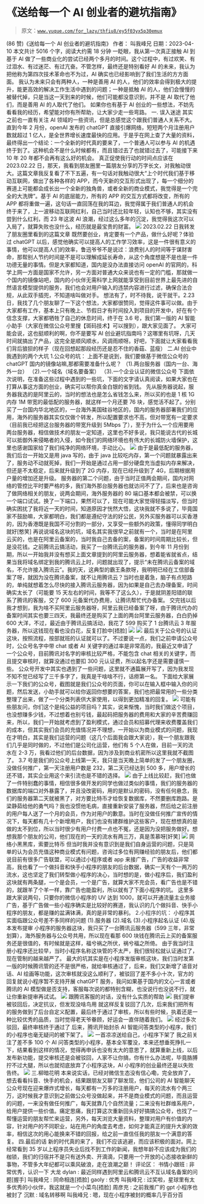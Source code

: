 # 《送给每一个 AI 创业者的避坑指南》

> 原文：[`www.yuque.com/for_lazy/thfiu8/ey5f03yx5p30emux`](https://www.yuque.com/for_lazy/thfiu8/ey5f03yx5p30emux)

<ne-h2 id="5474cb2f" data-lake-id="5474cb2f"><ne-heading-ext><ne-heading-anchor></ne-heading-anchor><ne-heading-fold></ne-heading-fold></ne-heading-ext><ne-heading-content><ne-text id="u6e98a4ae">(86 赞)《送给每一个 AI 创业者的避坑指南》</ne-text></ne-heading-content></ne-h2> <ne-p id="u236c3a88" data-lake-id="u236c3a88"><ne-text id="u680693f1">作者： 叫我峰兄</ne-text></ne-p> <ne-p id="ufa7e489c" data-lake-id="ufa7e489c"><ne-text id="u9adb5c38">日期：2023-04-10</ne-text></ne-p> <ne-p id="uc90ab085" data-lake-id="uc90ab085"><ne-text id="u9513f05f" ne-bold="true">本文共计 5016 个字，阅读大约需 18 分钟</ne-text></ne-p> <ne-p id="u35dcaa40" data-lake-id="u35dcaa40"><ne-text id="u8fdf1dff">一眨眼，我从第一次真正接触 AI 到基于 AI 做了一些商业化的尝试已经两个多月的时间。这个过程中，有过欢笑、有过泪水、有过迷茫、有过亢奋。不管怎样，最终还是特别看好 AI 的未来，我认为把他称为第四次技术革命也不为过，AI 确实也已经影响到了我们生活的方方面面。</ne-text></ne-p> <ne-p id="ua5e598b6" data-lake-id="ua5e598b6"><ne-text id="uc57cbd24">我认为未来只会有两种人，一种是善用 AI 的人，他们的效率会得到极大的提升，能更高效的解决工作生活中遇到的问题；一种是抵触 AI 的人，他们会慢慢的被替代掉，只是当这一天到来的时候，他们可能都没意识到，并不是 AI 取代了他们，而是善用 AI 的人取代了他们。</ne-text></ne-p> <ne-p id="uf93c729e" data-lake-id="uf93c729e"><ne-text id="u3300ee21">如果你也有基于 AI 创业的一些想法，不妨先看看我的经历，希望能对你有所帮助，让大家少走一些弯路。</ne-text></ne-p> <ne-h1 id="3c29a197" data-lake-id="3c29a197"><ne-heading-ext><ne-heading-anchor></ne-heading-anchor><ne-heading-fold></ne-heading-fold></ne-heading-ext><ne-heading-content><ne-text id="u763f2ce7" ne-bold="true">一. 误入迷途</ne-text></ne-heading-content></ne-h1> <ne-p id="u13f38ba0" data-lake-id="u13f38ba0"><ne-text id="u808e27d9">其实之前也一直有关注 AI 领域的一些资讯，但是总感觉这个跟我们普通人关系不大。直到今年 2 月份，openAI 发布的 chatGPT 直接引爆网络，短短两个月注册用户数就超过 1 亿人，是全世界增长速度最快的应用。于是乎在网上查了大量的资料，最终得出一个结论：一个全新的时代真的要来了，一个普通人可以参与 AI 的机遇终于到了。这种机会不是什么时候都有，而且错过去了也就错过去了，可能接下来 10 年 20 年都不会再有这么好的机会。</ne-text></ne-p> <ne-p id="ua7ddf1a8" data-lake-id="ua7ddf1a8"><ne-text id="u720f01a7">真正促使我行动的时间点应该在 2023.02.22 日，那天，我看到朋友圈里一篇朋友分享的万字长文，对我触动很大。这篇文章我反复看了不下五遍，有一句话对我触动很大“上个时代我们基于移动互联网，做出了各种各样的 APP，而今天新的交互形式出现了，每一个细分的赛道上可能都会成长出一个全新的独角兽，或者全新的商业模式，我觉得是一个完全的大洗牌”。基于 AI 的底层能力，所有的 APP 的交互方式都将改变，所有的 APP 都将重做一遍，这句话一直回荡在我的耳边，我觉得属于我们普通人的机会终于来了，上一波移动互联网红利，自己当时还比较年轻，认知也不够，其实没有尝到什么红利，而 23 年这波 AI 浪潮，经过这么多年的沉淀，我觉得我这次可以入局了，就算失败也没什么，经历就是最宝贵的财富。</ne-text></ne-p> <ne-p id="u8bae3550" data-lake-id="u8bae3550"><ne-card data-card-name="image" data-card-type="inline" id="RvamF" data-event-boundary="card">![](img/ff607615b9cb119c9235d9440c3d2654.png)</ne-card></ne-p> <ne-p id="udece5c62" data-lake-id="udece5c62"><ne-text id="u3d11c3bb">2023.02.22 日我转发了朋友圈里看到的这篇文章</ne-text></ne-p> <ne-p id="u26a9b4fa" data-lake-id="u26a9b4fa"><ne-text id="uab672ba7">既然要创业，肯定要有一个产品，做什么好呢？体验过 chatGPT 以后，感觉他确实可以提高人的工作学习效率，这是一件很有意义的事情，他可以提高人们的效率，鲁迅爷爷不是说过：浪费别人的时间等于谋财害命，那帮别人节约时间是不是可以理解成延长寿命，从这个角度想是不是也是一件功德无量的事情。但是大家都知道，国内是没办法直接访问 openAI 的官网的，科学上网一方面是国家不允许，另一方面对普通大众来说也有一定的门槛，那就做一个国内的镜像站吧，国内的小伙伴无需科学上网就能享受到目前世界上最先进的自然语言模型提供的服务，我们也会对用户输入的违禁内容进行过滤，确保合法合规，从此双手插兜，不知道啥叫做对手。</ne-text></ne-p> <ne-p id="ud94e7877" data-lake-id="ud94e7877"><ne-text id="u8a00e399">想法有了，时不待我，说干就干。2.23 日，我找了几个朋友聊了一下这个想法，大家都很赞同，觉得这件事可以做。由于大家都有工作，基本上只有晚上、节假日才有时间投入到项目的开发中，好在有个信念支撑，大家都牺牲了自己的休息时间，终于在 3.6 号，我们第一版的 AI 智能小助手（大家在微信公众号里搜【斑码技术】可以搜到），跟大家见面了。</ne-text></ne-p> <ne-p id="u71e750e5" data-lake-id="u71e750e5"><ne-text id="u97fb1eec">大家可能会说，这也挺顺利的啊，你不是要写 AI 创业避坑指南吗？这哪里有坑呀，几天时间就搞出了产品，这完全是顺风顺水，风调雨顺呀。好吧，下面就让大家看看我们背后狼狈的样子（现在回想起那段经历还是忍不住的香菇、蓝瘦）</ne-text></ne-p> <ne-h1 id="f2fe89ff" data-lake-id="f2fe89ff"><ne-heading-ext><ne-heading-anchor></ne-heading-anchor><ne-heading-fold></ne-heading-fold></ne-heading-ext><ne-heading-content><ne-text id="u72a222d5" ne-bold="true">二.AI 创业中我遇到的两个大坑</ne-text></ne-heading-content></ne-h1> <ne-h3 id="06191acd" data-lake-id="06191acd"><ne-heading-ext><ne-heading-anchor></ne-heading-anchor><ne-heading-fold></ne-heading-fold></ne-heading-ext><ne-heading-content><ne-text id="u66b0e537" ne-bold="true">1.公众号的坑：</ne-text></ne-heading-content></ne-h3> <ne-p id="u54ab08e7" data-lake-id="u54ab08e7"><ne-text id="u2896cff3">上面不是说到，我们要做基于微信公众号的 chatGPT 国内的镜像站嘛,那都需要准备什么呢？</ne-text></ne-p> <ne-p id="u99e26844" data-lake-id="u99e26844"><ne-text id="u5b804bf1">（1).两台服务器（国内一台、海外一台）</ne-text></ne-p> <ne-p id="ud7e932be" data-lake-id="ud7e932be"><ne-text id="u947e2c88">（2).一个域名（域名要备案）</ne-text></ne-p> <ne-p id="u6dce973d" data-lake-id="u6dce973d"><ne-text id="ubea115b0">（3).一个企业认证的微信公众号</ne-text></ne-p> <ne-p id="u98cfbfa7" data-lake-id="u98cfbfa7"><ne-text id="u76a520ba">下面依次说明，在准备这些过程中遇到的一些坑，下面的文字请认真阅读，如果大家也在打算从事这方面的创业，确实可以帮你真金白银的省到钱。</ne-text></ne-p> <ne-p id="ua69834a6" data-lake-id="ua69834a6"><ne-text id="u7318b9a0">先从服务器说起，服务器我选的是阿里云的，当时的想法也是怎么省钱怎么来，所以买的也是 1 核 1G 内存 1M 带宽的最低配的服务器，就这样一个月还要 76 块，感觉活不起了。分别买了一台国内华北地区的，一台海外美国硅谷地区的，国内的服务器部署我们的应用，海外的服务器其实仅仅做个转发，所以配置要求也不高，但对带宽有一定要求（目前我已经把这台服务器的带宽升级到 5Mbps 了），至于为什么一个应用要用两台服务器，相信做技术的朋友一定知道，这里也不好多说，我只能说古代的长城可以抵御外来侵略者的入侵，如今我们的网络环境也有伟大的长城防火墙保护，这里也感谢国家给了我们纯净的网络环境，手动比心。</ne-text></ne-p> <ne-p id="u5b0d5dfd" data-lake-id="u5b0d5dfd"><ne-card data-card-name="image" data-card-type="inline" id="nj6YV" data-event-boundary="card">![](img/babbda2f61b9fc659919c78293aa8d26.png)</ne-card></ne-p> <ne-p id="u7055c570" data-lake-id="u7055c570"><ne-text id="u79a15c77">由于是最低配的服务器，我们后台一开始又是用 java 写的，由于 java 比较吃内存，第一个问题就暴露出来了，服务动不动就死掉，我们一开始是通过占用一部分硬盘充当虚拟内存来解决，但还是不太稳定，后来就升级到了 2G 内存，现在已经升级到了 4G，后期根据用户量的增加还是升级。</ne-text></ne-p> <ne-p id="u7c74d26c" data-lake-id="u7c74d26c"><ne-text id="u754a7cfa">服务器的第二个问题，由于当时正值两会期间，国内对网络的管控比平时要严格的多，我们海外那台服务器也就访问不了了，后来也是咨询了做网络相关的朋友，说两会期间，海外服务器的 80 端口基本都会被禁，可以换一个端口试试。换了一下端口，果然可以了，现在可能大家觉得轻描淡写，但当时确实困扰了我将近一天的时间，知道原因才恍然大悟，这块我就不多说了，毕竟国家不鼓励嘛，大家都明白，我们都是遵纪守法的好公民，另外买服务器可以买香港的，因为香港既是我国不可分割的一部分，又享受一些额外的政策，懂得同学明白就好[憨笑]</ne-text></ne-p> <ne-p id="u2276f1ec" data-lake-id="u2276f1ec"><ne-text id="uf72d579d">再说说域名这块的坑，域名其实我很早之前就有一个，当时是在阿里云买的，也是在阿里云备案的，当时我自己去备的案，备案的时间周期比较长，但是没花钱。之前腾讯云搞活动，我买了一台腾讯云的服务器，到今年 11 月份到期，所以一开始我并没有想买上面文章提到的阿里云服务器，想着能省就省点，结果当我将域名绑定到我的腾讯云上时，问题就出现了，提示“未在腾讯云备案的域名，不允许接入腾讯云”。我的天，这典型的霸王条款呀，我明明已经在工信部备案了呀，就因为没在腾讯备案，就不让用腾讯云？当时也是着急，脑子有点短路的，单纯就想着怎么尽快的接入腾讯云服务器，因为如果是自己去办理备案，时间确实太长了（可能要 15 天左右的时间，我等不了这么久），于是就阴差阳错的联系了腾讯的客服，交了 600 元备案代办费用，让腾讯帮忙代办备案。</ne-text></ne-p> <ne-p id="u2c8b51c7" data-lake-id="u2c8b51c7"><ne-text id="udc61512b">交完钱以后我才想到，我为啥不买阿里云服务器呀，阿里云我已经备案了呀，由于腾讯代办的备案时间其实也要三四天，我最终还是购买了上面的两台阿里云服务器，白白扔掉 600 大洋，不过，最近由于腾讯云搞活动，我花了 599 购买了 1 台腾讯云 3 年服务器，所以这钱现在看也没白花，反复打脸中[捂脸]</ne-text></ne-p> <ne-p id="u6d400bd4" data-lake-id="u6d400bd4"><ne-card data-card-name="image" data-card-type="inline" id="WrD8c" data-event-boundary="card">![](img/d47b8776f72a0903eeb9019b236f1171.png)</ne-card></ne-p> <ne-p id="u5065f79f" data-lake-id="u5065f79f"><ne-card data-card-name="image" data-card-type="inline" id="kkErK" data-event-boundary="card">![](img/8cde2a8e8f32e024ee5ffba3c0856565.png)</ne-card></ne-p> <ne-p id="u1bd0b1cd" data-lake-id="u1bd0b1cd"><ne-text id="ud1b04894">最后关于公众号的认证这块，按照流程，按部就班的认证就可以了。不过要说一点，我们之前申请公众号时，公众号名字中带 chat 或者 AI 关键字的通过率是非常高的，我最近又申请了一个公众号，目前腾讯对名字的审核比较严格，不能包含 chat 相关的关键字，而且提交审核时，就算没通过也要扣 300 元认证费，所以起名字还是需要谨慎一些。</ne-text></ne-p> <ne-p id="u7877f8b5" data-lake-id="u7877f8b5"><ne-text id="ua05b854a">公众号开发中其实也遇到了一些问题，这里就不通篇展开写了，因为我发现不知不觉已经写了三千多字了，我真是干啥啥不行，话痨第一名。</ne-text></ne-p> <ne-p id="u161c8988" data-lake-id="u161c8988"><ne-text id="u811eb32a">下面给大家展示一下我们的公众号，截图就是我们公众号的页面，你可以在输入框中输入你的问题，然后发送，小助手就可以给你返回你想要的答案，我们也把最常用的一些分类整理了出来，做了一个分类列表供大家使用，以得到更加精准的回复。</ne-text></ne-p> <ne-p id="u7281d94d" data-lake-id="u7281d94d"><ne-card data-card-name="image" data-card-type="inline" id="p3n2N" data-event-boundary="card">![](img/13eef4b6290e345ecf08cba9c347de14.png)</ne-card></ne-p> <ne-p id="u354295fc" data-lake-id="u354295fc"><ne-text id="ueb8ca900">可能有些朋友问，你们这个是纯公益的项目吗？其实，说来惭愧，当时我们做这个项目，也没想赚多少钱，不过想着也别亏钱，最起码把服务器的费用和大家的辛苦费赚回来，所以，我们一开始就考虑到了盈利模式，通过会员和招募代理来收费覆盖我们的成本，但其实我们会员的充值情况并不理想，一开始以为商业模式的问题，我现在才明白，其实是我们运营的问题（这几个后面我会跟大家说），我一个朋友跟我们几乎是同时做的，不过他们是公司化运营，他们有 5 个人在做，目前一天的流水在 2-3 万，我看过他们的后台数据，因为涉及到商业机密所以这里我就不截图了。</ne-text></ne-p> <ne-p id="uf9bab811" data-lake-id="uf9bab811"><ne-text id="ub0a4d283">3.7 号是我们的公众号上线第一天，我只是当天晚上简单的发了一个朋友圈，没做任何推广，第一天注册用户数是 232，第二天已经达到 500 多，用户增长的还不错，其实企业用这个来引流也是不错的选择。</ne-text></ne-p> <ne-p id="u0fa98f96" data-lake-id="u0fa98f96"><ne-card data-card-name="image" data-card-type="inline" id="iSxHe" data-event-boundary="card">![](img/3b2a46fcfd760034c5db2f1722352e01.png)</ne-card></ne-p> <ne-p id="u232f2345" data-lake-id="u232f2345"><ne-text id="u10773ffa">由于上线比较赶，我们也做了一件特别蠢的事情，相信很多做开发的同学也做过类似的事情，我们的服务器的数据库的端口对外暴露了，并且没改密码，用的是默认的密码，没有任何悬念，我们的服务器第二天就被黑了，对方要比特币才给恢复数据库，不然要删库跑路。是梁静茹给他的勇气吗？我也没惯他毛病，直接重新安装了服务器，然后给之前注册的用户每人送了一个月的会员，作为对用户的歉意。当时在没做任何推广宣传的情况下，每天都有几十个新增用户，我们也没有建群维护这些客户，现在想想真的是做的太不到位，所以当时很少有用户付费一点也不冤，还是因为没把服务做好。想想我那个朋友的公司，他们现在的一天的流水有两三万，真是羡慕呀[奸笑]</ne-text></ne-p> <ne-p id="u8b45ce04" data-lake-id="u8b45ce04"><ne-card data-card-name="image" data-card-type="inline" id="BDYTf" data-event-boundary="card">![](img/5df9e49709868d92e9ece0f9ff9449f5.png)</ne-card></ne-p> <ne-p id="u1fc84220" data-lake-id="u1fc84220"><ne-text id="u7e441d00">网络小黑黑库，索要比特币</ne-text></ne-p> <ne-p id="u1a8ad75e" data-lake-id="u1a8ad75e"><ne-text id="u1bfe1146">但当时我并没有意识到是我们自身运营的问题，只是简单的认为会员充值这种商业模式有问题，咨询过多位有网赚经验的朋友后，他们都说目前有很多广告联盟，可以通过小程序或者 app 来接广告，广告的收益非常高，我也看了一个做抖音和快手小程序的朋友的后台数据，确实一天有个一两万的流水，这也坚定了我们转型做小程序的决心，当时想的是，做小程序后，我们盈利这块就有两条腿，一个是会员，一个是广告，就算大家不充会员，看广告也是不错的，就跟羊了个羊一样，靠广告也能盈利，所以就有了下面小程序的坑。</ne-text></ne-p> <ne-p id="uf2a64b80" data-lake-id="uf2a64b80"><ne-text id="u2bbc109b">这里多跟大家说两句，只要你的微信小程序的 UV 达到 1000，就可以开通流量主业务接广告，基于广告做一些小程序确实是比较好的赛道，我认识的几个做抖音、快手小程序的朋友，都是赚的盆满钵满，真的是非常的暴利。</ne-text></ne-p> <ne-h3 id="fdf18fdb" data-lake-id="fdf18fdb"><ne-heading-ext><ne-heading-anchor></ne-heading-anchor><ne-heading-fold></ne-heading-fold></ne-heading-ext><ne-heading-content><ne-text id="u7b28b850" style="background-color: rgb(255, 255, 255); color: rgb(47, 48, 52);">2.小程序的坑：</ne-text></ne-heading-content></ne-h3> <ne-p id="ucc67deef" data-lake-id="ucc67deef"><ne-text id="udfddebf2">小程序其实面临跟公众号差不多同样的问题</ne-text></ne-p> <ne-p id="u940ff098" data-lake-id="u940ff098"><ne-text id="u25d37930">(1).服务器</ne-text></ne-p> <ne-p id="ua9552eb4" data-lake-id="ua9552eb4"><ne-text id="u1d57e95f">(2).域名</ne-text></ne-p> <ne-p id="u77366ab5" data-lake-id="u77366ab5"><ne-text id="u682353d5">(3).小程序起名认证</ne-text></ne-p> <ne-p id="u41e66a32" data-lake-id="u41e66a32"><ne-text id="ufb8574bd">(4).版本发布提审</ne-text></ne-p> <ne-p id="ud592fc82" data-lake-id="ud592fc82"><ne-text id="uc9f43785">小程序的服务器这块，我只买了一台腾讯云服务器（599 三年，非常划算），海外服务器与公众号共用，所以现在看那 600 块钱在腾讯云上买的备案服务还是很值的，有时候就是这样，福兮祸之所伏，祸兮福之所倚。</ne-text></ne-p> <ne-p id="u43cb8a47" data-lake-id="u43cb8a47"><ne-text id="u81a8ff42">由于我当时注册小程序还比较早，当时小程序名称这块管的不太严，我们很轻松就认证通过了，现在管制的越来越严了。</ne-text></ne-p> <ne-p id="u0df5c66d" data-lake-id="u0df5c66d"><ne-text id="u8e689d5c">最大的坑其实是在小程序发版审核这块，我们当时发第一版的时候腾讯管的还不是很严格，就给审核通过了，后来，我们又新增了语音对话、AI 绘画等功能，这次审核就没这么顺利了，被驳回了差不多小十次，官方的回复就说小程序暂不支持开展 chatGPT 服务，我问如果基于国内的文心一言或者腾讯的 AI 模型做是否支持，客服每次说的都特别含糊，也没说行也没说不行，就让你重新提审再试试。</ne-text></ne-p> <ne-p id="u9d260188" data-lake-id="u9d260188"><ne-card data-card-name="image" data-card-type="inline" id="sw1Y6" data-event-boundary="card">![](img/4b740285faafbb0e8ae0989d72d11c82.png)</ne-card></ne-p> <ne-p id="ued135977" data-lake-id="ued135977"><ne-text id="u2e0ef09e">跟腾讯客服的对话，没有什么实质的帮助</ne-text></ne-p> <ne-p id="ua1fc0622" data-lake-id="ua1fc0622"><ne-card data-card-name="image" data-card-type="inline" id="apoWQ" data-event-boundary="card">![](img/431ff3e7e67bdb919a2917f7b0259fe6.png)</ne-card></ne-p> <ne-p id="ub2552445" data-lake-id="ub2552445"><ne-text id="ub4e23991">我们提审被驳回后，决定抗议，但发现没啥鸟用</ne-text></ne-p> <ne-p id="u86322d8d" data-lake-id="u86322d8d"><ne-text id="ucb7466c8">就这样反复驳回了几次，后来我们把所有的服务做到了后台自定义配置，最后终于通过了审核，所以有些时候，执着还是一种比较优秀的品质，当时觉得老天爷眷顾，好运会一直伴随着我们。</ne-text></ne-p> <ne-p id="u23ef2407" data-lake-id="u23ef2407"><ne-card data-card-name="image" data-card-type="inline" id="NFEmw" data-event-boundary="card">![](img/c9fa3f6353894f7fe3092dec729fb21c.png)</ne-card></ne-p> <ne-p id="uac10093f" data-lake-id="uac10093f"><ne-text id="u447a0c83">经过多次驳回，最终审核终于通过了</ne-text></ne-p> <ne-p id="u1884179e" data-lake-id="u1884179e"><ne-text id="ud3a78b45">后来，腾讯开始封杀 AI 智能问答类型的小程序，我们的小程序也毫无疑问的被下架了。</ne-text></ne-p> <ne-p id="u471aaf46" data-lake-id="u471aaf46"><ne-card data-card-name="image" data-card-type="inline" id="o0B8C" data-event-boundary="card">![](img/79d0afc8d64db2cb8e4e0281c8592c3a.png)</ne-card></ne-p> <ne-p id="u9a2106e8" data-lake-id="u9a2106e8"><ne-text id="u4a9c84d9">一首凉凉送给自己，小程序下架了</ne-text></ne-p> <ne-p id="uc56eb0b5" data-lake-id="uc56eb0b5"><ne-text id="u341c2cf1">我之前关注了差不多 100 个 AI 问答类型的小程序，基本全军覆没，本来还想垂死挣扎一下，结果看到这样的情况，觉得再申诉也没有太大的意思了，就算重新上线，以后发布新功能，提交审核还是会被驳回，人家不让你搞，你有什么办法呢，毕竟胳膊拧不过大腿，所以也就彻底放弃了小程序这块，AI 小程序的创业最终还是以失败告终。</ne-text></ne-p> <ne-p id="ua12ac669" data-lake-id="ua12ac669"><ne-card data-card-name="image" data-card-type="inline" id="r79JW" data-event-boundary="card">![](img/d4ea1866ae14558a0c16fbfe5962a96f.png)</ne-card></ne-p> <ne-h1 id="6e408141" data-lake-id="6e408141"><ne-heading-ext><ne-heading-anchor></ne-heading-anchor><ne-heading-fold></ne-heading-fold></ne-heading-ext><ne-heading-content><ne-text id="u5a80e8c6" ne-bold="true">三.柳暗花明</ne-text></ne-heading-content></ne-h1> <ne-p id="ucb67ea1a" data-lake-id="ucb67ea1a"><ne-text id="ud8a8d12a">本来说实话，已经对微信生态没有信心嘞，完全放弃了，想去看看抖音、快手的机会，结果跟朋友又聊了聊发现，他们公司的 AI 智能聊天公众号现在迎来爆炸式增长，每天都有一万多的注册用户，每天的流水有个两三万，这时候我才意识到之前做公众号没做起来，并不是商业模式的问题，而且运营的问题，一来没有做任何推广，每天就靠几个自然流量；二来没有社群维系用户，给用户提供一些价值。痛定思痛，我打算这次重新回头好好搞搞公众号，也找了一帮懂运营的朋友帮忙来运营，另外，每天浏览大量资料，整理对用户有价值的内容，针对用户的不同职业，站在用户的角度去考虑，如何才能真正的提升大家的效率，相信这次的用心能换来不错的回报，给之前一直信任我的朋友一个满意的答复。</ne-text></ne-p> <ne-h1 id="c0ed529e" data-lake-id="c0ed529e"><ne-heading-ext><ne-heading-anchor></ne-heading-anchor><ne-heading-fold></ne-heading-fold></ne-heading-ext><ne-heading-content><ne-text id="u383b4004" ne-bold="true">四.最后的话</ne-text></ne-heading-content></ne-h1> <ne-p id="ud3b1df03" data-lake-id="ud3b1df03"><ne-text id="u5f3143d3">新的时代真的来了，我们不应该逃避，而应该积极的面对。网上经常看到 35 岁以上程序员失业后找不到工作的新闻，我想年龄不应该成为我们的枷锁，我们的归宿并不是只有送外卖、开滴滴，只要用一个开放的心态接收新鲜的事物，不管多大年纪都可以乘风破浪，走在浪潮之巅！</ne-text></ne-p> <ne-hole id="udc040fc5" data-lake-id="udc040fc5"><ne-card data-card-name="hr" data-card-type="block" id="PdXr3" data-event-boundary="card"><ne-p id="ub8c36587" data-lake-id="ub8c36587"><ne-text id="u1a3e5b8a">评论区：</ne-text></ne-p> <ne-p id="u7d16e51f" data-lake-id="u7d16e51f"><ne-text id="u8d4a9e67">书情小跟班 : 非常优秀，认识一下</ne-text> <ne-text id="uda8b4216">大龙 dylan : 最近同样遇到阿里云和腾讯云不互认域名备案的问题[握手]</ne-text> <ne-text id="ub0344519">叫我峰兄 : 同命相连[捂脸]</ne-text> <ne-text id="u4c33f35f">gaoly : 优秀</ne-text> <ne-text id="ubb923bf6">叫我峰兄 : 过奖啦，星球里有太多优秀的小伙伴，我这就是一个小菜鸟[捂脸]</ne-text> <ne-text id="u62e80add">周彦充 : 之前我推广的 gpt 小程序也被封了</ne-text> <ne-text id="u483ec7af">沉默 : 域名转移啊</ne-text> <ne-text id="udce29329">叫我峰兄 : 嗯，现在小程序被封的概率几乎百分百</ne-text></ne-p></ne-card></ne-hole>